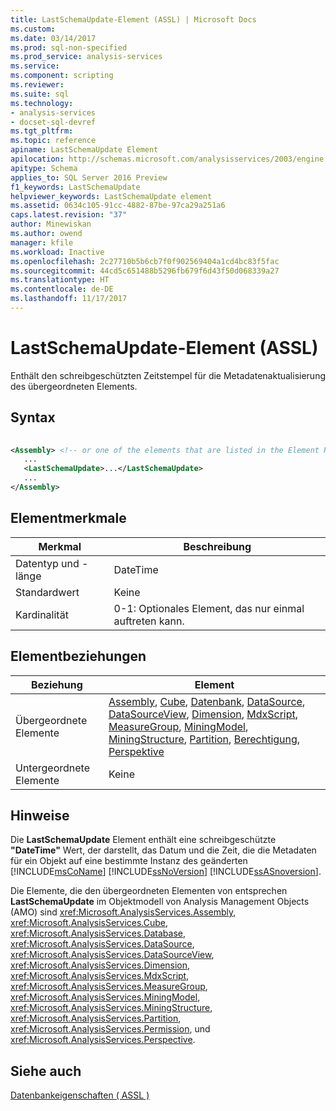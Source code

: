 ```yaml
---
title: LastSchemaUpdate-Element (ASSL) | Microsoft Docs
ms.custom: 
ms.date: 03/14/2017
ms.prod: sql-non-specified
ms.prod_service: analysis-services
ms.service: 
ms.component: scripting
ms.reviewer: 
ms.suite: sql
ms.technology:
- analysis-services
- docset-sql-devref
ms.tgt_pltfrm: 
ms.topic: reference
apiname: LastSchemaUpdate Element
apilocation: http://schemas.microsoft.com/analysisservices/2003/engine
apitype: Schema
applies_to: SQL Server 2016 Preview
f1_keywords: LastSchemaUpdate
helpviewer_keywords: LastSchemaUpdate element
ms.assetid: 0634c105-91cc-4882-87be-97ca29a251a6
caps.latest.revision: "37"
author: Minewiskan
ms.author: owend
manager: kfile
ms.workload: Inactive
ms.openlocfilehash: 2c27710b5b6cb7f0f902569404a1cd4bc83f5fac
ms.sourcegitcommit: 44cd5c651488b5296fb679f6d43f50d068339a27
ms.translationtype: HT
ms.contentlocale: de-DE
ms.lasthandoff: 11/17/2017
---
```

# <a name="lastschemaupdate-element-assl"></a>LastSchemaUpdate-Element (ASSL)
  Enthält den schreibgeschützten Zeitstempel für die Metadatenaktualisierung des übergeordneten Elements.  
  
## <a name="syntax"></a>Syntax  
  
```xml  
  
<Assembly> <!-- or one of the elements that are listed in the Element Relationships table -->  
   ...  
   <LastSchemaUpdate>...</LastSchemaUpdate>  
   ...  
</Assembly>  
```  
  
## <a name="element-characteristics"></a>Elementmerkmale  
  
|Merkmal|Beschreibung|  
|--------------------|-----------------|  
|Datentyp und -länge|DateTime|  
|Standardwert|Keine|  
|Kardinalität|0-1: Optionales Element, das nur einmal auftreten kann.|  
  
## <a name="element-relationships"></a>Elementbeziehungen  
  
|Beziehung|Element|  
|------------------|-------------|  
|Übergeordnete Elemente|[Assembly](../../../analysis-services/scripting/objects/assembly-element-assl.md), [Cube](../../../analysis-services/scripting/objects/cube-element-assl.md), [Datenbank](../../../analysis-services/scripting/objects/database-element-assl.md), [DataSource](../../../analysis-services/scripting/objects/datasource-element-assl.md), [DataSourceView](../../../analysis-services/scripting/objects/datasourceview-element-assl.md), [Dimension](../../../analysis-services/scripting/objects/dimension-element-assl.md), [MdxScript](../../../analysis-services/scripting/objects/mdxscript-element-assl.md), [MeasureGroup](../../../analysis-services/scripting/objects/measuregroup-element-assl.md), [MiningModel](../../../analysis-services/scripting/objects/miningmodel-element-assl.md), [MiningStructure](../../../analysis-services/scripting/objects/miningstructure-element-assl.md), [ Partition](../../../analysis-services/scripting/objects/partition-element-assl.md), [Berechtigung](../../../analysis-services/scripting/data-type/permission-data-type-assl.md), [Perspektive](../../../analysis-services/scripting/objects/perspective-element-assl.md)|  
|Untergeordnete Elemente|Keine|  
  
## <a name="remarks"></a>Hinweise  
 Die **LastSchemaUpdate** Element enthält eine schreibgeschützte **"DateTime"** Wert, der darstellt, das Datum und die Zeit, die die Metadaten für ein Objekt auf eine bestimmte Instanz des geänderten [!INCLUDE[msCoName](../../../includes/msconame-md.md)] [!INCLUDE[ssNoVersion](../../../includes/ssnoversion-md.md)] [!INCLUDE[ssASnoversion](../../../includes/ssasnoversion-md.md)].  
  
 Die Elemente, die den übergeordneten Elementen von entsprechen **LastSchemaUpdate** im Objektmodell von Analysis Management Objects (AMO) sind <xref:Microsoft.AnalysisServices.Assembly>, <xref:Microsoft.AnalysisServices.Cube>, <xref:Microsoft.AnalysisServices.Database>, <xref:Microsoft.AnalysisServices.DataSource>, <xref:Microsoft.AnalysisServices.DataSourceView>, <xref:Microsoft.AnalysisServices.Dimension>, <xref:Microsoft.AnalysisServices.MdxScript>, <xref:Microsoft.AnalysisServices.MeasureGroup>, <xref:Microsoft.AnalysisServices.MiningModel>, <xref:Microsoft.AnalysisServices.MiningStructure>, <xref:Microsoft.AnalysisServices.Partition>, <xref:Microsoft.AnalysisServices.Permission>, und <xref:Microsoft.AnalysisServices.Perspective>.  
  
## <a name="see-also"></a>Siehe auch  
 [Datenbankeigenschaften &#40; ASSL &#41;](../../../analysis-services/scripting/properties/properties-assl.md)  
  
  
